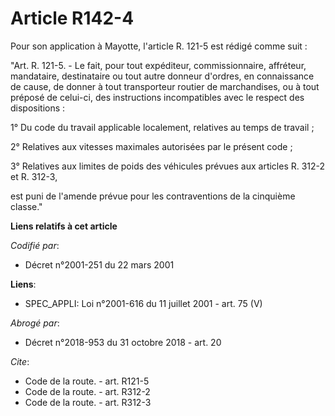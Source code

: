 # Article R142-4

Pour son application à Mayotte, l'article R. 121-5 est rédigé comme suit :

"Art. R. 121-5. - Le fait, pour tout expéditeur, commissionnaire, affréteur, mandataire, destinataire ou tout autre donneur
d'ordres, en connaissance de cause, de donner à tout transporteur routier de marchandises, ou à tout préposé de celui-ci, des
instructions incompatibles avec le respect des dispositions :

1° Du code du travail applicable localement, relatives au temps de travail ;

2° Relatives aux vitesses maximales autorisées par le présent code ;

3° Relatives aux limites de poids des véhicules prévues aux articles R. 312-2 et R. 312-3, 

est puni de l'amende prévue pour les contraventions de la cinquième classe."

**Liens relatifs à cet article**

_Codifié par_:

  - Décret n°2001-251 du 22 mars 2001

**Liens**:

  - SPEC_APPLI: Loi n°2001-616 du 11 juillet 2001 - art. 75 (V)

_Abrogé par_:

  - Décret n°2018-953 du 31 octobre 2018 - art. 20

_Cite_:

  - Code de la route. - art. R121-5
  - Code de la route. - art. R312-2
  - Code de la route. - art. R312-3
